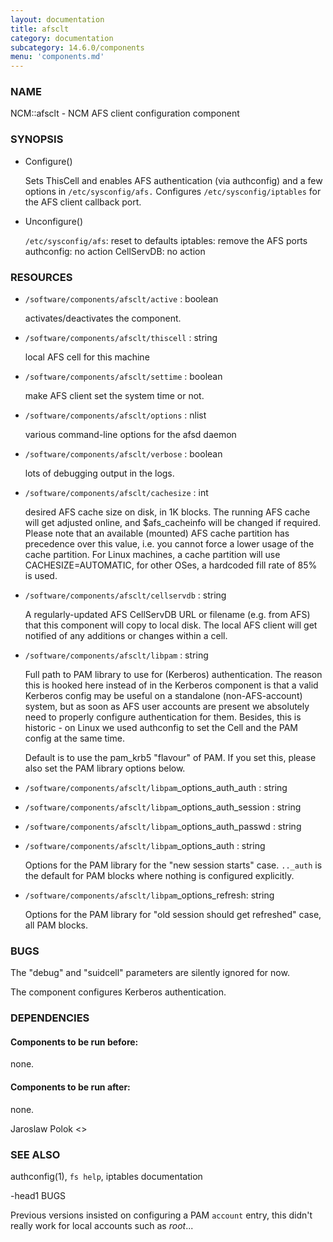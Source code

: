 ```yaml
---
layout: documentation
title: afsclt
category: documentation
subcategory: 14.6.0/components
menu: 'components.md'
---
```

### NAME

NCM::afsclt - NCM AFS client configuration component

### SYNOPSIS

- Configure()

    Sets ThisCell and enables AFS authentication (via authconfig) and a
    few options in `/etc/sysconfig/afs.` Configures `/etc/sysconfig/iptables`
    for the AFS client callback port.

- Unconfigure()

    `/etc/sysconfig/afs`: reset to defaults
    iptables: remove the AFS ports
    authconfig: no action
    CellServDB: no action

### RESOURCES

- `/software/components/afsclt/active` : boolean

    activates/deactivates the component.

- `/software/components/afsclt/thiscell` : string

    local AFS cell for this machine

- `/software/components/afsclt/settime` : boolean

    make AFS client set the system time or not.

- `/software/components/afsclt/options` : nlist

    various command-line options for the afsd daemon

- `/software/components/afsclt/verbose` : boolean

    lots of debugging output in the logs.

- `/software/components/afsclt/cachesize` : int

    desired AFS cache size on disk, in 1K blocks. The running AFS cache
    will get adjusted online, and $afs\_cacheinfo will be changed if
    required. Please note that an available (mounted) AFS cache partition
    has precedence over this value, i.e. you cannot force a lower usage of
    the cache partition. For Linux machines, a cache partition will use
    CACHESIZE=AUTOMATIC, for other OSes, a hardcoded fill rate of 85% is
    used.

- `/software/components/afsclt/cellservdb` : string

    A regularly-updated AFS CellServDB URL or filename (e.g. from AFS)
    that this component will copy to local disk. The local AFS client will
    get notified of any additions or changes within a cell.

- `/software/components/afsclt/libpam` : string

    Full path to PAM library to use for (Kerberos) authentication. The
    reason this is hooked here instead of in the Kerberos component is
    that a valid Kerberos config may be useful on a standalone
    (non-AFS-account) system, but as soon as AFS user accounts are present
    we absolutely need to properly configure authentication for
    them. Besides, this is historic - on Linux we used authconfig to set
    the Cell and the PAM config at the same time.

    Default is to use the pam\_krb5 "flavour" of PAM. If you set this,
    please also set the PAM library options below.

- `/software/components/afsclt/libpam`\_options\_auth\_auth : string
- `/software/components/afsclt/libpam`\_options\_auth\_session : string
- `/software/components/afsclt/libpam`\_options\_auth\_passwd : string
- `/software/components/afsclt/libpam`\_options\_auth : string

    Options for the PAM library for the "new session starts"
    case. `.._auth` is the default for PAM blocks where nothing is
    configured explicitly.

- `/software/components/afsclt/libpam`\_options\_refresh: string

    Options for the PAM library for "old session should get refreshed" case, all PAM blocks.

### BUGS

The "debug" and "suidcell" parameters are silently ignored for now.

The component configures Kerberos authentication.

### DEPENDENCIES

#### Components to be run before:

none.

#### Components to be run after:

none.

Jaroslaw Polok &lt;&gt;

### SEE ALSO

authconfig(1), `fs help`, iptables documentation

\-head1 BUGS

Previous versions insisted on configuring a PAM `account` entry, 
this didn't really work for local accounts such as _root_...
